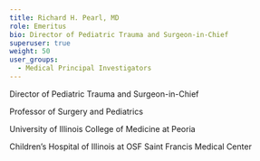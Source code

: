 ```yaml
---
title: Richard H. Pearl, MD
role: Emeritus
bio: Director of Pediatric Trauma and Surgeon-in-Chief
superuser: true
weight: 50
user_groups:
  - Medical Principal Investigators
---
```

<!--StartFragment-->

Director of Pediatric Trauma and Surgeon-in-Chief



Professor of Surgery and Pediatrics



University of Illinois College of Medicine at Peoria



Children’s Hospital of Illinois at OSF Saint Francis Medical Center



<!--EndFragment-->